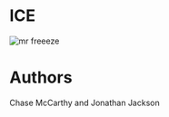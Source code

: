 # ICE

![mr freeeze](http://i.imgur.com/3tOZXik.gif)

# Authors

Chase McCarthy and Jonathan Jackson
